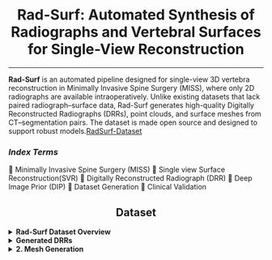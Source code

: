 <h1 align="center">Rad-Surf: Automated Synthesis of Radiographs and Vertebral Surfaces for Single-View Reconstruction
</h1>

<p  align="center">  

---

**Rad-Surf** is an automated pipeline designed for single-view 3D vertebra reconstruction in Minimally Invasive Spine Surgery (MISS), where only 2D radiographs are available intraoperatively. Unlike existing datasets that lack paired radiograph–surface data, Rad-Surf generates high-quality Digitally Reconstructed Radiographs (DRRs), point clouds, and surface meshes from CT–segmentation pairs. The dataset is made open source and designed to support robust models.[RadSurf-Dataset](https://drive.google.com/drive/folders/1YBzQlRE8mZOfmKDpoc9omabz6GCIIJbH?usp=sharing) 

<h3 > <i>Index Terms</i> </h3> 

  :diamond_shape_with_a_dot_inside: Minimally Invasive Spine Surgery (MISS)
  :diamond_shape_with_a_dot_inside: Single view Surface Reconstruction(SVR)
  :diamond_shape_with_a_dot_inside: Digitally Reconstructed Radiograph (DRR) 
  :diamond_shape_with_a_dot_inside: Deep Image Prior (DIP)
  :diamond_shape_with_a_dot_inside: Dataset Generation 
  :diamond_shape_with_a_dot_inside: Clinical Validation

</div>

</div>
</details>

<h2 align="center">Dataset</h2>

<details>
<summary><b>Rad-Surf Dataset Overview</b></summary>

The **Rad-Surf** dataset for lumbar vertebrae single-view reconstruction includes:  
- **475 unique DRR–mesh pairs**  
- **24 DRRs per mesh**  
- **Total: 11,400 DRR–mesh pairs**  


You can download the dataset from the following link:

🔗 [RadSurf-Dataset](https://drive.google.com/drive/folders/1YBzQlRE8mZOfmKDpoc9omabz6GCIIJbH?usp=sharing) 
</details>
<details>
<summary><b>Generated DRRs</b></summary>

<p align="center">
  <img src="DRR.png" alt="Generated DRR" width="60%">
</p>

<div align="center">
  Example of  DRRs generated from CT and segmentation using 3D Slicer.
</div>
<details>
<details>
<summary><b>Generated Meshes</b></summary>

<p align="center">
  <img src="mesh.png" alt="Generated Meshes" width="60%">
</p>

<div align="center">
  Example of meshes generated from CT and segmentation using 3D Slicer.
</div>

</details>

</details>

## <div align="center">Methodology</div>

<p align="center">
  <img src="Methodology_RadSurf.jpg">
</p>
<div align = "center">

:small_orange_diamond: Overview of the Rad-Surf Algorithm: (A) Input CT scan and corresponding segmentation label, (B) DRR rendering and preparation, (C) DRR enhancement using
DIP-based super-resolution, and (D) Mesh rendering and post-processing 
</div>

## <div align="center">Implementation Details</div>

<details>
<summary><b>1. DRR Generation</b></summary>
DRRs are synthesized from CT volumes. The CTs with the corresponding segmentation labels should be as follows:
  
```bash
VerSe/
├── verse004/
│ ├── ct.nii.gz # CT volume
│ └── segmentation.nii.gz # Corresponding vertebra mask
├── verse005/
│ ├── ct.nii.gz
│ └── segmentation.nii.gz
```
To render the DRRs, this command can be called:

```bash
RadSurf/
└── DRR_Generation/
    ├── 1_Mask_volume.py      # Applies segmentation masking
    ├── 2_Render_DRR.py       # Uses 3D Slicer to render DRRs
    └── 3_Capture_DRR.py      # Saves projected DRRs
```

</details>



</details>

<details>
<summary><b>2. Mesh Generation </b></summary>


</details>



